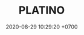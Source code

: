 ---
layout: mvps-indigo
permalink: /mvps-platino
categories: logos 
date: 2020-08-29 10:29:20 +0700
title: PLATINO
color: black
background: '#5dI2A6'
maincover: /assets/logos/LIGA-INDIGO.png
nivel: PLATINO
rango: 1
gradiente: grRed
background: red
division: PLATINO
ligas: /liga-indigo-platino
rondas: /rondas-platino
mvps: /mvps-platino
pag: MVP
---
